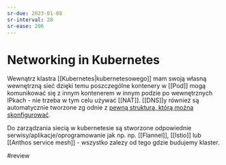 ```yaml
---
sr-due: 2023-01-08
sr-interval: 28
sr-ease: 206
---
```


# Networking in Kubernetes

Wewnątrz klastra [[Kubernetes|kubernetesowego]] mam swoją własną wewnętrzną sieć dzięki temu poszczególne kontenery w [[Pod]] mogą komunikować się z innym kontenerem w innym podzie po wewnętrznych IPkach - nie trzeba w tym celu używać [[NAT]]. [[DNS]]y również są automatycznie tworzone zg odnie z [pewną strukturą, którą można skonfigurować](https://kubernetes.io/docs/concepts/services-networking/dns-pod-service/).

Do zarządzania siecią w kubernetesie są stworzone odpowiednie serwisy/aplikacje/oprogramowanie jak np. np. [[Flannel]], [[Istio]] lub [[Anthos service mesh]] - wszystko zalezy od tego gdzie budujemy klaster.

#review 